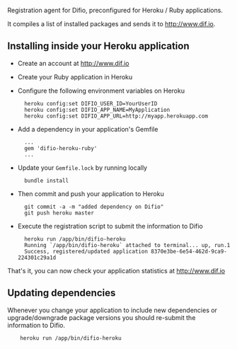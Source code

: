Registration agent for Difio, preconfigured for Heroku / Ruby
applications.

It compiles a list of installed packages and sends it to http://www.dif.io.

Installing inside your Heroku application
-----------------------------------------

- Create an account at http://www.dif.io

- Create your Ruby application in Heroku

- Configure the following environment variables on Heroku

        heroku config:set DIFIO_USER_ID=YourUserID
        heroku config:set DIFIO_APP_NAME=MyApplication
        heroku config:set DIFIO_APP_URL=http://myapp.herokuapp.com

- Add a dependency in your application's Gemfile

        ...
        gem 'difio-heroku-ruby'
        ...

- Update your `Gemfile.lock` by running locally

        bundle install

- Then commit and push your application to Heroku

        git commit -a -m "added dependency on Difio"
        git push heroku master


- Execute the registration script to submit the information to Difio

        heroku run /app/bin/difio-heroku
        Running `/app/bin/difio-heroku` attached to terminal... up, run.1
        Success, registered/updated application 8370e3be-6e54-462d-9ca9-224301c29a1d


That's it, you can now check your application statistics at http://www.dif.io



Updating dependencies
----------------------

Whenever you change your application to include new dependencies or
upgrade/downgrade package versions you should re-submit the information to Difio.

        heroku run /app/bin/difio-heroku

